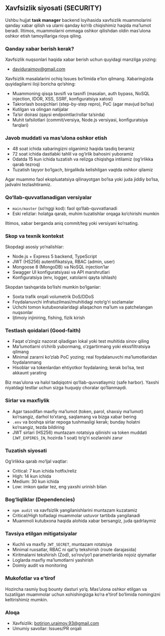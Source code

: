 ## Xavfsizlik siyosati (SECURITY)

Ushbu hujjat **task manager** backend loyihasida xavfsizlik muammolarini qanday xabar qilish va ularni qanday ko‘rib chiqishimiz haqida ma’lumot beradi. Iltimos, muammolarni ommaga oshkor qilishdan oldin mas’ulona oshkor etish tamoyillariga rioya qiling.

### Qanday xabar berish kerak?

Xavfsizlik nuqsonlari haqida xabar berish uchun quyidagi manzilga yozing:

- daviduraimov@gmail.com

Xavfsizlik masalalarini ochiq Issues bo‘limida e’lon qilmang. Xabaringizda quyidagilarni iloji boricha qo‘shing:

- Muammoning qisqa tavsifi va tasnifi (masalan, auth bypass, NoSQL injection, IDOR, XSS, SSRF, konfiguratsiya xatosi)
- Takrorlash bosqichlari (step-by-step repro), PoC (agar mavjud bo‘lsa)
- Kutilgan va olingan natijalar
- Ta’sir doirasi (qaysi endpointlar/rollar ta’sirda)
- Muhit tafsilotlari (commit/versiya, Node.js versiyasi, konfiguratsiya farqlari)

### Javob muddati va mas’ulona oshkor etish

- 48 soat ichida xabaringizni olganimiz haqida tasdiq beramiz
- 72 soat ichida dastlabki tahlil va og‘irlik bahosini yuboramiz
- Odatda 15 kun ichida tuzatish va relizga chiqishga intilamiz (og‘irlikka qarab tezroq)
- Tuzatish tayyor bo‘lgach, birgalikda kelishilgan vaqtda oshkor qilamiz

Agar muammo faol ekspluatatsiya qilinayotgan bo‘lsa yoki juda jiddiy bo‘lsa, jadvalni tezlashtiramiz.

### Qo‘llab-quvvatlanadigan versiyalar

- `main/master` (so‘nggi kod): faol qo‘llab-quvvatlanadi
- Eski relizlar: holatga qarab, muhim tuzatishlar orqaga ko‘chirishi mumkin

Iltimos, xabar berganda aniq commit/teg yoki versiyani ko‘rsating.

### Skop va texnik kontekst

Skopdagi asosiy yo‘nalishlar:

- Node.js + Express 5 backend, TypeScript
- JWT (HS256) autentifikatsiya, RBAC (admin, user)
- Mongoose 8 (MongoDB) va NoSQL injection’lar
- Swagger UI konfiguratsiyasi va API marshrutlari
- Konfiguratsiya (env, logger, xatolarni qayta ishlash)

Skopdan tashqarida bo‘lishi mumkin bo‘lganlar:

- Soxta trafik orqali volumetrik DoS/DDoS
- Foydalanuvchi infratuzilmasi/muhitidagi noto‘g‘ri sozlamalar
- Uchchi tomon kutubxonalaridagi allaqachon ma’lum va patchelangan nuqsonlar
- Ijtimoiy injiniring, fishing, fizik kirish

### Testlash qoidalari (Good-faith)

- Faqat o‘zingiz nazorat qiladigan lokal yoki test muhitida sinov qiling
- Ma’lumotlarni o‘chirib yubormang, o‘zgartirmang yoki ekssfiltratsiya qilmang
- Minimal zararni ko‘zlab PoC yozing; real foydalanuvchi ma’lumotlaridan foydalanmang
- Hisoblar va tokenlardan ehtiyotkor foydalaning; kerak bo‘lsa, test akkaunt yarating

Biz mas’ulona va halol tadqiqotni qo‘llab-quvvatlaymiz (safe harbor). Yaxshi niyatdagi testlar uchun sizga huquqiy choralar qo‘llanmaydi.

### Sirlar va maxfiylik

- Agar tasodifan maxfiy ma’lumot (token, parol, shaxsiy ma’lumot) ko‘rsangiz, darhol to‘xtang, saqlamang va bizga xabar bering
- `.env` va boshqa sirlar repoga tushmasligi kerak; bunday holatni ko‘rsangiz, tezda bildiring
- JWT sirlari (HS256) muntazam rotatsiya qilinishi va token muddati (`JWT_EXPIRES_IN`, hozirda 1 soat) to‘g‘ri sozlanishi zarur

### Tuzatish siyosati

Og‘irlikka qarab mo‘ljal vaqtlar:

- Critical: 7 kun ichida hotfix/reliz
- High: 14 kun ichida
- Medium: 30 kun ichida
- Low: imkon qadar tez, eng yaxshi urinish bilan

### Bog‘liqliklar (Dependencies)

- `npm audit` va xavfsizlik yangilanishlarini muntazam kuzatamiz
- Critical/High toifadagi muammolar ustuvor tartibda yangilanadi
- Muammoli kutubxona haqida alohida xabar bersangiz, juda qadrlaymiz

### Tavsiya etilgan mitigatsiyalar

- Kuchli va maxfiy `JWT_SECRET`, muntazam rotatsiya
- Minimal ruxsatlar, RBAC ni qat’iy tekshirish (route darajasida)
- Kiritmalarni tekshirish (Zod), so‘rov/yo‘l parametrlarida nojoiz qiymatlar
- Loglarda maxfiy ma’lumotlarni yashirish
- Doimiy audit va monitoring

### Mukofotlar va e’tirof

Hozircha rasmiy bug bounty dasturi yo‘q. Mas’ulona oshkor etilgan va tuzatilgan muammolar uchun xohishingizga ko‘ra e’tirof bo‘limida nomingizni keltirishimiz mumkin.

### Aloqa

- Xavfsizlik: botirjon.uraimov.93@gmail.com
- Umumiy savollar: Issues/PR orqali
